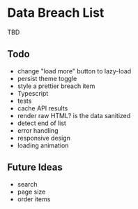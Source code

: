 # Data Breach List

TBD

## Todo
* change "load more" button to lazy-load
* persist theme toggle
* style a prettier breach item
* Typescript
* tests
* cache API results
* render raw HTML? is the data sanitized
* detect end of list
* error handling
* responsive design
* loading animation

## Future Ideas
* search
* page size
* order items
